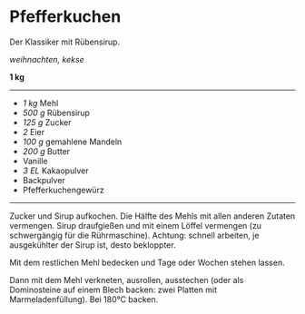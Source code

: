# Pfefferkuchen

Der Klassiker mit Rübensirup.

*weihnachten, kekse*

**1 kg**

---

- *1 kg* Mehl
- *500 g* Rübensirup
- *125 g* Zucker
- *2* Eier
- *100 g* gemahlene Mandeln
- *200 g* Butter
- Vanille
- *3 EL* Kakaopulver
- Backpulver
- Pfefferkuchengewürz

---

Zucker und Sirup aufkochen. Die Hälfte des Mehls mit allen anderen Zutaten vermengen. Sirup draufgießen und mit einem
Löffel vermengen (zu schwergängig für die Rührmaschine). Achtung: schnell arbeiten, je ausgekühlter der Sirup ist, desto
bekloppter.

Mit dem restlichen Mehl bedecken und Tage oder Wochen stehen lassen.

Dann mit dem Mehl verkneten, ausrollen, ausstechen (oder als Dominosteine auf einem Blech backen: zwei Platten mit
Marmeladenfüllung). Bei 180°C backen.
